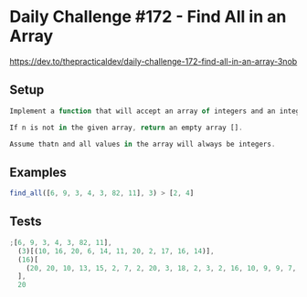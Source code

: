 # Daily Challenge #172 - Find All in an Array

https://dev.to/thepracticaldev/daily-challenge-172-find-all-in-an-array-3nob

## Setup

```js
Implement a function that will accept an array of integers and an integer n. Find all occurrences of n in the given array and return another array containing all the index positions of n in the array.

If n is not in the given array, return an empty array [].

Assume thatn and all values in the array will always be integers.

```

## Examples

```js
find_all([6, 9, 3, 4, 3, 82, 11], 3) > [2, 4]
```

## Tests

```js
;[6, 9, 3, 4, 3, 82, 11],
  (3)[(10, 16, 20, 6, 14, 11, 20, 2, 17, 16, 14)],
  (16)[
    (20, 20, 10, 13, 15, 2, 7, 2, 20, 3, 18, 2, 3, 2, 16, 10, 9, 9, 7, 5, 15, 5)
  ],
  20
```
